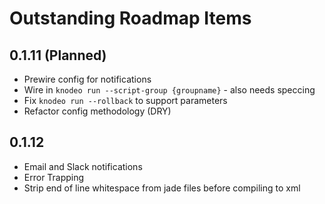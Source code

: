 # Outstanding Roadmap Items

## 0.1.11 (Planned)

* Prewire config for notifications
* Wire in `knodeo run --script-group {groupname}` - also needs speccing
* Fix `knodeo run --rollback` to support parameters
* Refactor config methodology (DRY)

## 0.1.12

* Email and Slack notifications
* Error Trapping
* Strip end of line whitespace from jade files before compiling to xml
